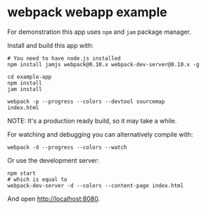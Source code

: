 # webpack webapp example

For demonstration this app uses `npm` and `jam` package manager.

Install and build this app with:

``` text
# You need to have node.js installed
npm install jamjs webpack@0.10.x webpack-dev-server@0.10.x -g

cd example-app
npm install
jam install

webpack -p --progress --colors --devtool sourcemap
index.html
```

NOTE: It's a production ready build, so it may take a while.

For watching and debugging you can alternatively compile with:

``` text
webpack -d --progress --colors --watch
```

Or use the development server:

``` text
npm start
# which is equal to
webpack-dev-server -d --colors --content-page index.html
```

And open [http://localhost:8080](http://localhost:8080).